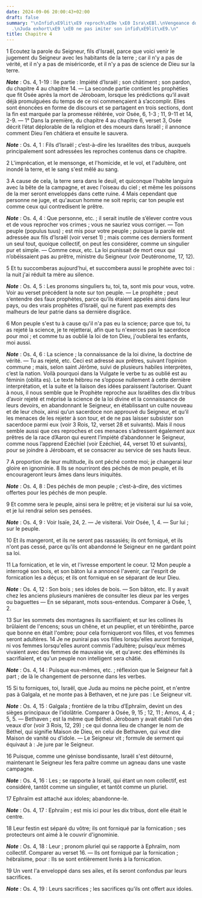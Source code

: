 ```yaml
---
date: 2024-09-06 20:00:43+02:00
draft: false
summary: "\nInfid\xE9lit\xE9 reproch\xE9e \xE0 Isra\xEBl.\nVengeance dont il est menac\xE9\
  .\nJuda exhort\xE9 \xE0 ne pas imiter son infid\xE9lit\xE9.\n"
title: Chapitre 4
---
```





1 Ecoutez la parole du Seigneur, fils d'Israël, parce que voici venir le jugement du Seigneur avec les habitants de la terre ; car il n'y a pas de vérité, et il n'y a pas de miséricorde, et il n'y a pas de science de Dieu sur la terre.

***Note*** :  Os. 4, 1-19 : IIe partie : Impiété d’Israël ; son châtiment ; son pardon, du chapitre 4 au chapitre 14. ― La seconde partie contient les prophéties que fit Osée après la mort de Jéroboam, lorsque les prédictions qu’il avait déjà promulguées du temps de ce roi commençaient à s’accomplir. Elles sont énoncées en forme de discours et se partagent en trois sections, dont la fin est marquée par la promesse réitérée, voir Osée, 6, 1-3 ; 11, 9-11 et 14, 2-9. ― 1° Dans la première, du chapitre 4 au chapitre 6, verset 3, Osée décrit l’état déplorable de la religion et des moeurs dans Israël ; il annonce comment Dieu l’en châtiera et ensuite le sauvera.

***Note*** :  Os. 4, 1 : Fils d’Israël ; c’est-à-dire les Israélites des tribus, auxquels principalement sont adressées les reproches contenus dans ce chapitre.

2 L'imprécation, et le mensonge, et l'homicide, et le vol, et l'adultère, ont inondé la terre, et le sang s'est mêlé au sang.


3 A cause de cela, la terre sera dans le deuil, et quiconque l'habite languira avec la bête de la campagne, et avec l'oiseau du ciel ; et même les poissons de la mer seront enveloppés dans cette ruine. 4 Mais cependant que personne ne juge, et qu'aucun homme ne soit repris; car ton peuple est comme ceux qui contredisent le prêtre.

***Note*** :  Os. 4, 4 : Que personne, etc. ; il serait inutile de s’élever contre vous et de vous reprocher vos crimes ; vous ne sauriez vous corriger. ― Ton peuple (populus tuus) ; est mis pour votre peuple ; puisque la parole est adressée aux fils d’Israël (voir verset 1) ; mais comme ces derniers forment un seul tout, quoique collectif, on peut les considérer, comme un singulier pur et simple. ― Comme ceux, etc. La loi punissait de mort ceux qui n’obéissaient pas au prêtre, ministre du Seigneur (voir Deutéronome, 17, 12).


5 Et tu succomberas aujourd'hui, et succombera aussi le prophète avec toi : la nuit j'ai réduit ta mère au silence.

***Note*** :  Os. 4, 5 : Les pronoms singuliers tu, toi, ta, sont mis pour vous, votre. Voir au verset précédent la note sur ton peuple. ― Le prophète ; peut s’entendre des faux prophètes, parce qu’ils étaient appelés ainsi dans leur pays, ou des vrais prophètes d’Israël, qui ne furent pas exempts des malheurs de leur patrie dans sa dernière disgrâce.

6 Mon peuple s'est tu à cause qu'il n'a pas eu la science; parce que toi, tu as rejeté la science, je te rejetterai, afin que tu n'exerces pas le sacerdoce pour moi ; et comme tu as oublié la loi de ton Dieu, j'oublierai tes enfants, moi aussi.

***Note*** :  Os. 4, 6 : La science ; la connaissance de la loi divine, la doctrine de vérité. ― Tu as rejeté, etc. Ceci est adressé aux prêtres, suivant l’opinion commune ; mais, selon saint Jérôme, suivi de plusieurs habiles interprètes, c’est la nation. Voilà pourquoi dans la Vulgate le verbe tu as oublié est au féminin (oblita es). Le texte hébreu ne s’oppose nullement à cette dernière interprétation, et la suite et la liaison des idées paraissent l’autoriser. Quant à nous, il nous semble que le Prophète reproche aux Israélites des dix tribus d’avoir rejeté et méprisé la science de la loi divine et la connaissance de leurs devoirs, en abandonnant le Seigneur, en établissant un culte nouveau et de leur choix, ainsi qu’un sacerdoce non approuvé du Seigneur, et qu’il les menaces de les rejeter à son tour, et de ne pas laisser subsister son sacerdoce parmi eux (voir 3 Rois, 12, verset 28 et suivants). Mais il nous semble aussi que ces reproches et ces menaces s’adressent également aux prêtres de la race d’Aaron qui
eurent l’impiété d’abandonner le Seigneur, comme nous l’apprend Ezéchiel (voir Ezéchiel, 44, verset 10 et suivants), pour se joindre à Jéroboam, et se consacrer au service de ses hauts lieux.


7 A proportion de leur multitude, ils ont péché contre moi; je changerai leur gloire en ignominie. 8 Ils se nourriront des péchés de mon peuple, et ils encourageront leurs âmes dans leurs iniquités.

***Note*** :  Os. 4, 8 : Des péchés de mon peuple ; c’est-à-dire, des victimes offertes pour les péchés de mon peuple.

9 Et comme sera le peuple, ainsi sera le prêtre; et je visiterai sur lui sa voie, et je lui rendrai selon ses pensées.

***Note*** :  Os. 4, 9 : Voir Isaïe, 24, 2. ― Je visiterai. Voir Osée, 1, 4. ― Sur lui ; sur le peuple.

10 Et ils mangeront, et ils ne seront pas rassasiés; ils ont forniqué, et ils n'ont pas cessé, parce qu'ils ont abandonné le Seigneur en ne gardant point sa loi.


11 La fornication, et le vin, et l'ivresse emportent le coeur. 12 Mon peuple a interrogé son bois, et son bâton lui a annoncé l'avenir, car l'esprit de fornication les a déçus; et ils ont forniqué en se séparant de leur Dieu.

***Note*** :  Os. 4, 12 : Son bois ; ses idoles de bois. ― Son bâton, etc. Il y avait chez les anciens plusieurs manières de consulter les dieux par les verges ou baguettes ― En se séparant, mots sous-entendus. Comparer à Osée, 1, 2.

13 Sur les sommets des montagnes ils sacrifiaient; et sur les collines ils brûlaient de l'encens; sous un chêne, et un peuplier, et un térébinthe, parce que bonne en était l'ombre; pour cela forniqueront vos filles, et vos femmes seront adultères. 14 Je ne punirai pas vos filles lorsqu'elles auront forniqué, ni vos femmes lorsqu'elles auront commis l'adultère; puisqu'eux mêmes vivaient avec des femmes de mauvaise vie, et qu'avec des efféminés ils sacrifiaient, et qu'un peuple non intelligent sera châtié.

***Note*** :  Os. 4, 14 : Puisque eux-mêmes, etc. ; réflexion que le Seigneur fait à part ; de là le changement de personne dans les verbes.


15 Si tu forniques, toi, Israël, que Juda au moins ne pèche point, et n'entre pas à Galgala, et ne monte pas à Bethaven, et ne jure pas : Le Seigneur vit.

***Note*** :  Os. 4, 15 : Galgala ; frontière de la tribu d’Ephraïm, devint un des sièges principaux de l’idolâtrie. Comparer à Osée, 9, 15 ; 12, 11 ; Amos, 4, 4 ; 5, 5. ― Bethaven ; est la même que Béthel. Jéroboam y avait établi l’un des veaux d’or (voir 3 Rois, 12, 29) ; ce qui donna lieu de changer le nom de Béthel, qui signifie Maison de Dieu, en celui de Bethaven, qui veut dire Maison de vanité ou d’idole. ― Le Seigneur vit ; formule de serment qui équivaut à : Je jure par le Seigneur.

16 Puisque, comme une génisse bondissante, Israël s'est détourné, maintenant le Seigneur les fera paître comme un agneau dans une vaste campagne.

***Note*** :  Os. 4, 16 : Les ; se rapporte à Israël, qui étant un nom collectif, est considéré, tantôt comme un singulier, et tantôt comme un pluriel.

17 Ephraïm est attaché aux idoles; abandonne-le.

***Note*** :  Os. 4, 17 : Ephraïm ; est mis ici pour les dix tribus, dont elle était le centre.

18 Leur festin est séparé du vôtre; ils ont forniqué par la fornication ; ses protecteurs ont aimé à le couvrir d'ignominie.

***Note*** :  Os. 4, 18 : Leur ; pronom pluriel qui se rapporte à Ephraïm, nom collectif. Comparer au verset 16. ― Ils ont forniqué par la fornication ; hébraïsme, pour : Ils se sont entièrement livrés à la fornication.

19 Un vent l'a enveloppé dans ses ailes, et ils seront confondus par leurs sacrifices.

***Note*** :  Os. 4, 19 : Leurs sacrifices ; les sacrifices qu’ils ont offert aux idoles.

